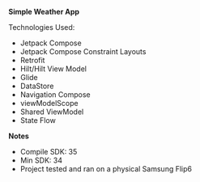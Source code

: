 **Simple Weather App**

Technologies Used:
 - Jetpack Compose
 - Jetpack Compose Constraint Layouts
 - Retrofit
 - Hilt/Hilt View Model
 - Glide
 - DataStore
 - Navigation Compose
 - viewModelScope
 - Shared ViewModel
 - State Flow


**Notes**
- Compile SDK: 35
- Min SDK: 34
- Project tested and ran on a physical Samsung Flip6
